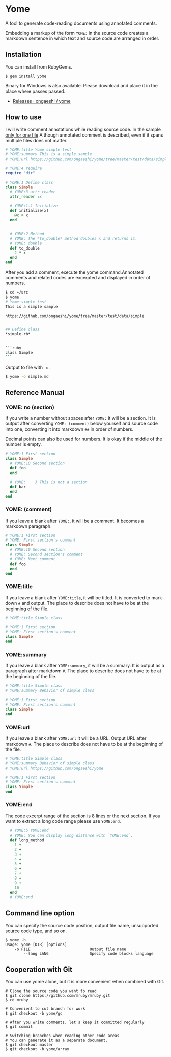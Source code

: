 # Yome
A tool to generate code-reading documents using annotated comments.

Embedding a markup of the form `YOME:` in the source code creates a markdown sentence in which text and source code are arranged in order.

## Installation
You can install from RubyGems.

    $ gem install yome

Binary for Windows is also available.
Please download and place it in the place where passes passed.

- [Releases · ongaeshi / yome](https://github.com/ongaeshi/yome/releases/)

## How to use
I will write comment annotations while reading source code. In the sample [only for one file](https://github.com/ongaeshi/yome/blob/master/test/data/simple/simple.rb) Although annotated comment is described, even if it spans multiple files does not matter.

```ruby
# YOME:title Yome simple test
# YOME:summary This is a simple sample
# YOME:url https://github.com/ongaeshi/yome/tree/master/test/data/simple

# YOME:4 require
require "dir"

# YOME:1 Define class
class Simple
  # YOME:3 attr_reader
  attr_reader :x

  # YOME:1.1 Initialize
  def initialize(x)
    @x = x
  end


  # YOME:2 Method
  # YOME: The *to_double* method doubles x and returns it.
  # YOME: double
  def to_double
    2 * x
  end
end
```

After you add a comment, execute the yome command.Annotated comments and related codes are excerpted and displayed in order of numbers.

````bash
$ cd ~/src
$ yome
# Yome simple test
This is a simple sample

https://github.com/ongaeshi/yome/tree/master/test/data/simple


## Define class
*simple.rb*


```ruby
class Simple
```
````

Output to file with `-o`.

```bash
$ yome -o simple.md
```

## Reference Manual
### YOME: no (section)
If you write a number without spaces after `YOME:` it will be a section. It is output after converting `YOME: (comment)` below yourself and source code into one, converting it into markdown `##` in order of numbers.

Decimal points can also be used for numbers. It is okay if the middle of the number is empty.

```ruby
# YOME:1 First section
class Simple
  # YOME:10 Second section
  def foo
  end

  # YOME:    3 This is not a section
  def bar
  end
end  
```

### YOME: (comment)
If you leave a blank after `YOME:`, it will be a comment. It becomes a markdown paragraph.

```ruby
# YOME:1 First section
# YOME: First section's comment
class Simple
  # YOME:10 Second section
  # YOME: Second section's comment
  # YOME: Next comment
  def foo
  end
end  
```

### YOME:title
If you leave a blank after `YOME:title`, it will be titled. It is converted to mark-down `#` and output. The place to describe does not have to be at the beginning of the file.

```ruby
# YOME:title Simple class

# YOME:1 First section
# YOME: First section's comment
class Simple
end  
```

### YOME:summary
If you leave a blank after `YOME:summary`, it will be a summary. It is output as a paragraph after markdown `#`. The place to describe does not have to be at the beginning of the file.

```ruby
# YOME:title Simple class
# YOME:summary Behavior of simple class

# YOME:1 First section
# YOME: First section's comment
class Simple
end  
```

### YOME:url
If you leave a blank after `YOME:url` it will be a URL. Output URL after markdown `#`. The place to describe does not have to be at the beginning of the file.

```ruby
# YOME:title Simple class
# YOME:summary Behavior of simple class
# YOME:url https://github.com/ongaeshi/yome

# YOME:1 First section
# YOME: First section's comment
class Simple
end  
```

### YOME:end
The code excerpt range of the section is 8 lines or the next section. If you want to extract a long code range please use `YOME:end`.

```ruby
  # YOME:5 YOME:end
  # YOME: You can display long distance with `YOME:end`.
  def long_method
    1 +
    2 +
    3 +
    4 +
    5 + 
    6 +
    7 +
    8 +
    9 +
    10
  end
  # YOME:end
```

## Command line option
You can specify the source code position, output file name, unsupported source code type, and so on.

```
$ yome -h
Usage: yome [DIR] [options]
    -o FILE                          Output file name
        --lang LANG                  Specify code blocks language
```

## Cooperation with Git
You can use yome alone, but it is more convenient when combined with Git.

```
# Clone the source code you want to read
$ git clone https://github.com/mruby/mruby.git
$ cd mruby

# Convenient to cut branch for work
$ git checkout -b yome/gc

# After you write comments, let's keep it committed regularly
$ git commit

# Switching branches when reading other code areas
# You can generate it as a separate document.
$ git checkout master
$ git checkout -b yome/array
```